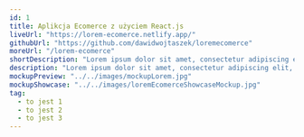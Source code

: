 ```yaml
---
id: 1
title: Aplikcja Ecomerce z użyciem React.js
liveUrl: "https://lorem-ecomerce.netlify.app/"
githubUrl: "https://github.com/dawidwojtaszek/loremecomerce"
moreUrl: "/lorem-ecomerce"
shortDescription: "Lorem ipsum dolor sit amet, consectetur adipiscing elit, sed do eiusmod tempor incididunt ut labore et dolore magna aliqua. Lorem ipsum dolor sit amet, consectetur adipiscing eli"
description: "Lorem ipsum dolor sit amet, consectetur adipiscing elit, sed do eiusmod tempor incididunt ut labore et dolore magna aliqua. Lorem ipsum dolor sit amet, consectetur adipiscing eli"
mockupPreview: "../../images/mockupLorem.jpg"
mockupShowcase: "../../images/loremEcomerceShowcaseMockup.jpg"
tag:
  - to jest 1
  - to jest 2
  - to jest 3
---
```

